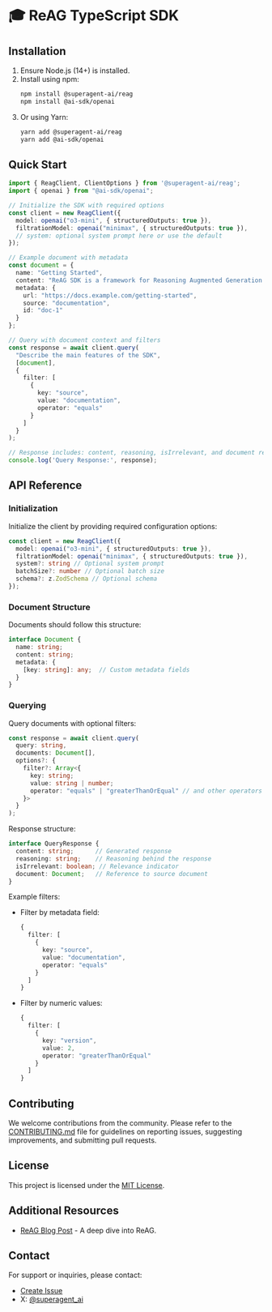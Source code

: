 # 🎓 ReAG TypeScript SDK

## Installation
1. Ensure Node.js (14+) is installed.
2. Install using npm:
   ```bash
   npm install @superagent-ai/reag
   npm install @ai-sdk/openai
   ```
3. Or using Yarn:
   ```bash
   yarn add @superagent-ai/reag
   yarn add @ai-sdk/openai
   ```

## Quick Start
```typescript
import { ReagClient, ClientOptions } from '@superagent-ai/reag';
import { openai } from "@ai-sdk/openai";

// Initialize the SDK with required options
const client = new ReagClient({
  model: openai("o3-mini", { structuredOutputs: true }),
  filtrationModel: openai("minimax", { structuredOutputs: true }),
  // system: optional system prompt here or use the default
});

// Example document with metadata
const document = {
  name: "Getting Started",
  content: "ReAG SDK is a framework for Reasoning Augmented Generation...",
  metadata: {
    url: "https://docs.example.com/getting-started",
    source: "documentation",
    id: "doc-1"
  }
};

// Query with document context and filters
const response = await client.query(
  "Describe the main features of the SDK",
  [document],
  {
    filter: [
      {
        key: "source",
        value: "documentation",
        operator: "equals"
      }
    ]
  }
);

// Response includes: content, reasoning, isIrrelevant, and document reference
console.log('Query Response:', response);
```

## API Reference

### Initialization
Initialize the client by providing required configuration options:

```typescript
const client = new ReagClient({
  model: openai("o3-mini", { structuredOutputs: true }),
  filtrationModel: openai("minimax", { structuredOutputs: true }),
  system?: string // Optional system prompt
  batchSize?: number // Optional batch size
  schema?: z.ZodSchema // Optional schema
});
```

### Document Structure
Documents should follow this structure:
```typescript
interface Document {
  name: string;
  content: string;
  metadata: {
    [key: string]: any;  // Custom metadata fields
  }
}
```

### Querying
Query documents with optional filters:

```typescript
const response = await client.query(
  query: string,
  documents: Document[],
  options?: {
    filter?: Array<{
      key: string;
      value: string | number;
      operator: "equals" | "greaterThanOrEqual" // and other operators
    }>
  }
);
```

Response structure:
```typescript
interface QueryResponse {
  content: string;      // Generated response
  reasoning: string;    // Reasoning behind the response
  isIrrelevant: boolean; // Relevance indicator
  document: Document;   // Reference to source document
}
```

Example filters:
- Filter by metadata field:
  ```typescript
  {
    filter: [
      {
        key: "source",
        value: "documentation",
        operator: "equals"
      }
    ]
  }
  ```
- Filter by numeric values:
  ```typescript
  {
    filter: [
      {
        key: "version",
        value: 2,
        operator: "greaterThanOrEqual"
      }
    ]
  }
  ```

## Contributing

We welcome contributions from the community. Please refer to the [CONTRIBUTING.md](CONTRIBUTING.md) file for guidelines on reporting issues, suggesting improvements, and submitting pull requests.

## License

This project is licensed under the [MIT License](LICENSE).

## Additional Resources
- [ReAG Blog Post](https://www.superagent.sh/blog/reag-reasoning-augmented-generation) - A deep dive into ReAG.

## Contact

For support or inquiries, please contact:
- [Create Issue](https://github.com/superagent-ai/reag/issues)
- X: [@superagent_ai](https://x.com/superagent_ai)
